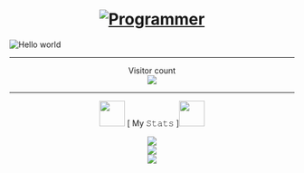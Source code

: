 <h1 align=center>
 <b>
 <a href="https://git.io/typing-svg">
    <img src="https://readme-typing-svg.herokuapp.com?font=Montserrat&weight=550&size=30&duration=1500&pause=500&color=09DFB4&width=485&lines=Hello%2C+I'm+Arafat+Rahman;Programmer;Tech+enthusiast" alt="Programmer"/>
</a>
</b> </h1>

<img src="https://raw.githubusercontent.com/sagar-viradiya/sagar-viradiya/master/resources/banner.png" alt="Hello world">
<hr>
<p align="center"> 
  Visitor count<br>
  <img src="https://profile-counter.glitch.me/arafatr871/count.svg" />
</p>
<hr>
<div align="center">
 <p align="center"><img width="45" height="45" src="https://user-images.githubusercontent.com/118815227/218341043-776b003e-90ac-4e00-b6bf-1888c8b7864f.gif"> [ My 𝚂𝚝𝚊𝚝𝚜 ]<img width="45" height="45" src="https://user-images.githubusercontent.com/118815227/218338229-2516daef-3362-43b5-948b-ea552af00ea2.gif"></p>

<img src="https://github-readme-streak-stats-salesp07.vercel.app/?user=arafatr871&theme=violet-dark&hide_border=false&include_all_commits=true" /> \
<img src="https://github-readme-stats.vercel.app/api?username=arafatr871&show_icons=true&show=reviews,prs_merged,prs_merged_percentage&theme=algolia" /> \
<img src="https://github-readme-stats.vercel.app/api/top-langs//?username=arafatr871&theme=algolia&show_icons=true&hide_border=false&layout=donut&langs_count=50"/>

</div>
